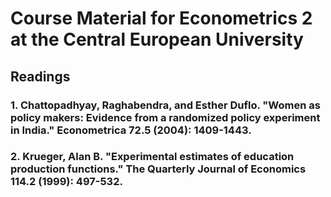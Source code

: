# Course Material for Econometrics 2 at the Central European University

## Readings

###  1. Chattopadhyay, Raghabendra, and Esther Duflo. "Women as policy makers: Evidence from a randomized policy experiment in India." Econometrica 72.5 (2004): 1409-1443.

###  2. Krueger, Alan B. "Experimental estimates of education production functions." The Quarterly Journal of Economics 114.2 (1999): 497-532.

